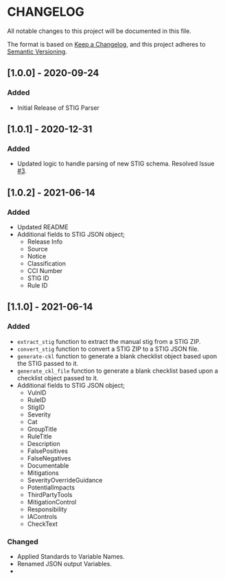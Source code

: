 # CHANGELOG
All notable changes to this project will be documented in this file.

The format is based on [Keep a Changelog](https://keepachangelog.com/en/1.0.0/),
and this project adheres to [Semantic Versioning](https://semver.org/spec/v2.0.0.html).

## [1.0.0] - 2020-09-24

### Added 

* Initial Release of STIG Parser

## [1.0.1] - 2020-12-31

### Added

* Updated logic to handle parsing of new STIG schema. Resolved Issue [#3](https://github.com/pkeech/stig_parser/issues/3).


## [1.0.2] - 2021-06-14

### Added

* Updated README
* Additional fields to STIG JSON object;
    * Release Info
    * Source
    * Notice
    * Classification
    * CCI Number
    * STIG ID
    * Rule ID

## [1.1.0] - 2021-06-14

### Added

* `extract_stig` function to extract the manual stig from a STIG ZIP.
* `convert_stig` function to convert a STIG ZIP to a STIG JSON file.
* `generate-ckl` function to generate a blank checklist object based upon the STIG passed to it.
* `generate_ckl_file` function to generate a blank checklist based upon a checklist object passed to it.
* Additional fields to STIG JSON object;
    * VulnID
    * RuleID
    * StigID
    * Severity
    * Cat
    * GroupTitle
    * RuleTitle
    * Description
    * FalsePositives
    * FalseNegatives
    * Documentable
    * Mitigations
    * SeverityOverrideGuidance
    * PotentialImpacts
    * ThirdPartyTools
    * MitigationControl
    * Responsibility
    * IAControls
    * CheckText

### Changed

* Applied Standards to Variable Names.
* Renamed JSON output Variables.
* 
